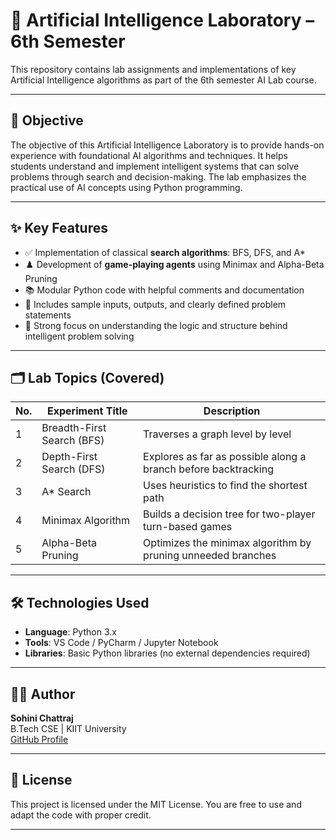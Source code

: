 # 🤖 Artificial Intelligence Laboratory – 6th Semester

This repository contains lab assignments and implementations of key Artificial Intelligence algorithms as part of the 6th semester AI Lab course.

---

## 🎯 Objective

The objective of this Artificial Intelligence Laboratory is to provide hands-on experience with foundational AI algorithms and techniques. It helps students understand and implement intelligent systems that can solve problems through search and decision-making. The lab emphasizes the practical use of AI concepts using Python programming.

---

## ✨ Key Features

- ✅ Implementation of classical **search algorithms**: BFS, DFS, and A\*
- ♟️ Development of **game-playing agents** using Minimax and Alpha-Beta Pruning
- 📚 Modular Python code with helpful comments and documentation
- 📝 Includes sample inputs, outputs, and clearly defined problem statements
- 🚀 Strong focus on understanding the logic and structure behind intelligent problem solving

---

## 🗂️ Lab Topics (Covered)

| No. | Experiment Title | Description |
|-----|------------------|-------------|
| 1 | Breadth-First Search (BFS) | Traverses a graph level by level |
| 2 | Depth-First Search (DFS) | Explores as far as possible along a branch before backtracking |
| 3 | A\* Search | Uses heuristics to find the shortest path |
| 4 | Minimax Algorithm | Builds a decision tree for two-player turn-based games |
| 5 | Alpha-Beta Pruning | Optimizes the minimax algorithm by pruning unneeded branches |

---

## 🛠️ Technologies Used

- **Language**: Python 3.x  
- **Tools**: VS Code / PyCharm / Jupyter Notebook  
- **Libraries**: Basic Python libraries (no external dependencies required)

---

## 👩‍💻 Author

**Sohini Chattraj**  
B.Tech CSE | KIIT University  
[GitHub Profile](https://github.com/yourusername)

---

## 📜 License

This project is licensed under the MIT License. You are free to use and adapt the code with proper credit.

---

